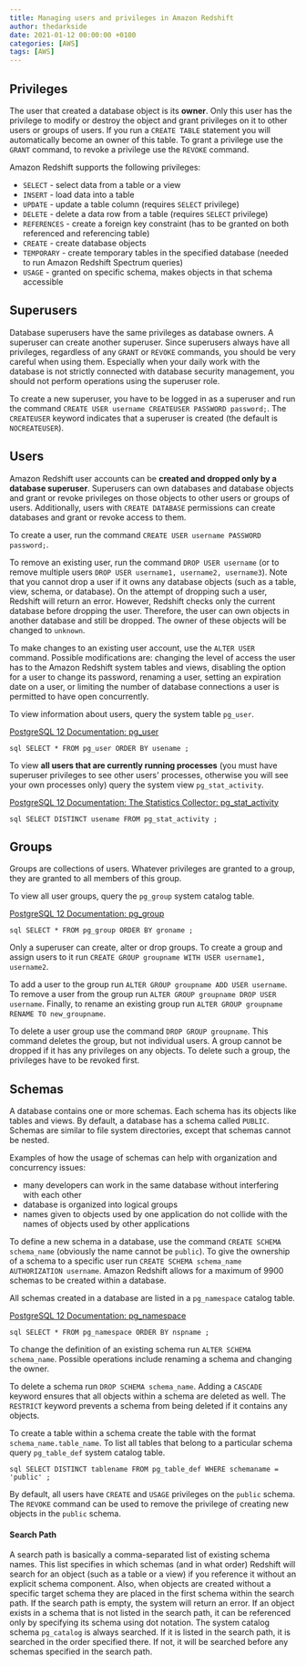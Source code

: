 ```yaml
---
title: Managing users and privileges in Amazon Redshift 
author: thedarkside
date: 2021-01-12 00:00:00 +0100
categories: [AWS]
tags: [AWS]
---
```


## Privileges 
The user that created a database object is its **owner**. Only this user has the privilege to modify or destroy the object and grant privileges on it to other users or groups of users. If you run a `CREATE TABLE` statement you will automatically become an owner of this table. To grant a privilege use the `GRANT` command, to revoke a privilege use the `REVOKE` command.

Amazon Redshift supports the following privileges:
- `SELECT` - select data from a table or a view
- `INSERT` - load data into a table
- `UPDATE` - update a table column (requires `SELECT` privilege)
- `DELETE` - delete a data row from a table (requires `SELECT` privilege)
- `REFERENCES` - create a foreign key constraint (has to be granted on both referenced and referencing table)
- `CREATE` - create database objects
- `TEMPORARY` - create temporary tables in the specified database (needed to run Amazon Redshift Spectrum queries)
- `USAGE` - granted on specific schema, makes objects in that schema accessible

## Superusers

Database superusers have the same privileges as database owners. A superuser can create another superuser. Since superusers always have all privileges, regardless of any `GRANT` or `REVOKE` commands, you should be very careful when using them. Especially when your daily work with the database is not strictly connected with database security management, you should not perform operations using the superuser role. 

To create a new superuser, you have to be logged in as a superuser and run the command `CREATE USER username CREATEUSER PASSWORD password;`. The `CREATEUSER` keyword indicates that a superuser is created (the default is `NOCREATEUSER`).

## Users

Amazon Redshift user accounts can be **created and dropped only by a database superuser**. Superusers can own databases and database objects and grant or revoke privileges on those objects to other users or groups of users. Additionally, users with `CREATE DATABASE` permissions can create databases and grant or revoke access to them.

To create a user, run the command `CREATE USER username PASSWORD password;`. 

To remove an existing user, run the command `DROP USER username` (or to remove multiple users `DROP USER username1, username2, username3`). Note that you cannot drop a user if it owns any database objects (such as a table, view, schema, or database). On the attempt of dropping such a user, Redshift will return an error. However, Redshift checks only the current database before dropping the user. Therefore, the user can own objects in another database and still be dropped. The owner of these objects will be changed to `unknown`. 

To make changes to an existing user account, use the `ALTER USER` command. Possible modifications are: changing the level of access the user has to the Amazon Redshift system tables and views, disabling the option for a user to change its password, renaming a user, setting an expiration date on a user, or limiting the number of database connections a user is permitted to have open concurrently. 

To view information about users, query the system table `pg_user`.

[PostgreSQL 12 Documentation: pg_user](https://www.postgresql.org/docs/12/view-pg-user.html)

`sql
SELECT *
FROM pg_user
ORDER BY usename
;
`

To view **all users that are currently running processes** (you must have superuser privileges to see other users' processes, otherwise you will see your own processes only) query the system view `pg_stat_activity`.

[PostgreSQL 12 Documentation: The Statistics Collector: pg_stat_activity](https://www.postgresql.org/docs/12/monitoring-stats.html#PG-STAT-ACTIVITY-VIEW)

`sql
SELECT DISTINCT usename
FROM pg_stat_activity
;
`

## Groups

Groups are collections of users. Whatever privileges are granted to a group, they are granted to all members of this group. 

To view all user groups, query the `pg_group` system catalog table.

[PostgreSQL 12 Documentation: pg_group](https://www.postgresql.org/docs/12/view-pg-group.html)

`sql
SELECT *
FROM pg_group
ORDER BY groname
;
`

Only a superuser can create, alter or drop groups. To create a group and assign users to it run `CREATE GROUP groupname WITH USER username1, username2`. 

To add a user to the group run `ALTER GROUP groupname ADD USER username`. To remove a user from the group run `ALTER GROUP groupname DROP USER username`. Finally, to rename an existing group run `ALTER GROUP groupname RENAME TO new_groupname`.

To delete a user group use the command `DROP GROUP groupname`. This command deletes the group, but not individual users. A group cannot be dropped if it has any privileges on any objects. To delete such a group, the privileges have to be revoked first. 

## Schemas

A database contains one or more schemas. Each schema has its objects like tables and views. By default, a database has a schema called `PUBLIC`. Schemas are similar to file system directories, except that schemas cannot be nested.

Examples of how the usage of schemas can help with organization and concurrency issues:
- many developers can work in the same database without interfering with each other
- database is organized into logical groups 
- names given to objects used by one application do not collide with the names of objects used by other applications

To define a new schema in a database, use the command `CREATE SCHEMA schema_name` (obviously the name cannot be `public`). To give the ownership of a schema to a specific user run `CREATE SCHEMA schema_name AUTHORIZATION username`. Amazon Redshift allows for a maximum of 9900 schemas to be created within a database.

All schemas created in a database are listed in a `pg_namespace` catalog table. 

[PostgreSQL 12 Documentation: pg_namespace](https://www.postgresql.org/docs/12/catalog-pg-namespace.html)

`sql
SELECT *
FROM pg_namespace
ORDER BY nspname
;
`

To change the definition of an existing schema run `ALTER SCHEMA schema_name`. Possible operations include renaming a schema and changing the owner.

To delete a schema run `DROP SCHEMA schema_name`. Adding a `CASCADE` keyword ensures that all objects within a schema are deleted as well. The `RESTRICT` keyword prevents a schema from being deleted if it contains any objects. 

To create a table within a schema create the table with the format `schema_name.table_name`. To list all tables that belong to a particular schema query `pg_table_def` system catalog table. 

`sql
SELECT DISTINCT
    tablename
FROM pg_table_def
WHERE schemaname = 'public'
;
`

By default, all users have `CREATE` and `USAGE` privileges on the `public` schema. The `REVOKE` command can be used to remove the privilege of creating new objects in the `public` schema.

#### Search Path

A search path is basically a comma-separated list of existing schema names. This list specifies in which schemas (and in what order) Redshift will search for an object (such as a table or a view) if you reference it without an explicit schema component. Also, when objects are created without a specific target schema they are placed in the first schema within the search path. If the search path is empty, the system will return an error. If an object exists in a schema that is not listed in the search path, it can be referenced only by specifying its schema using dot notation. The system catalog schema `pg_catalog` is always searched. If it is listed in the search path, it is searched in the order specified there. If not, it will be searched before any schemas specified in the search path. 
